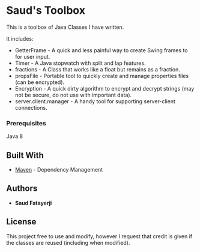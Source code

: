 # Saud's Toolbox

This is a toolbox of Java Classes I have written.

It includes:
* GetterFrame - A quick and less painful way to create Swing frames to for user input.
* Timer - A Java stopwatch with split and lap features.
* fractions - A Class that works like a float but remains as a fraction.
* propsFile - Portable tool to quickly create and manage properties files (can be encrypted).
* Encryption - A quick dirty algorithm to encrypt and decrypt strings (may not be secure, do not use with important data).
* server.client.manager - A handy tool for supporting server-client connections.

### Prerequisites

Java 8


## Built With

* [Maven](https://maven.apache.org/) - Dependency Management


## Authors

* **Saud Fatayerji**


## License

This project free to use and modify, however I request that credit is given if the classes are reused (including when modified).
